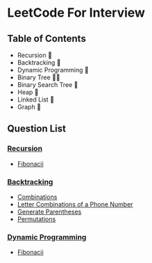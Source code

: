 
# LeetCode For Interview

## Table of Contents

+ Recursion 🙌
+ Backtracking 🧨 
+ Dynamic Programming 🎡
+ Binary Tree 🐱‍🏍
+ Binary Search Tree 🙌
+ Heap 🧨 
+ Linked List 🎡
+ Graph 🙌


  
## Question List

### [Recursion](Recursion)

- [Fibonacii](Recursion/fibonacci.cpp)

### [Backtracking](Backtracking)

- [Combinations](Backtracking/Combinations.cpp)
- [Letter Combinations of a Phone Number](Backtracking/LetterCombinationsofaPhoneNumber.cpp)
- [Generate Parentheses](Backtracking/GenerateParentheses.cpp)
- [Permutations](Backtracking/Permutations.cpp)


### [Dynamic Programming](DynamicProgramming)

- [Fibonacii](DynamicProgramming/fibonacci.cpp)
